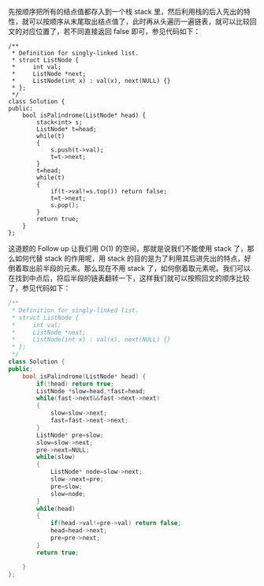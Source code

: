 先按顺序把所有的结点值都存入到一个栈 stack 里，然后利用栈的后入先出的特性，就可以按顺序从末尾取出结点值了，此时再从头遍历一遍链表，就可以比较回文的对应位置了，若不同直接返回 false 即可，参见代码如下：

```
/**
 * Definition for singly-linked list.
 * struct ListNode {
 *     int val;
 *     ListNode *next;
 *     ListNode(int x) : val(x), next(NULL) {}
 * };
 */
class Solution {
public:
    bool isPalindrome(ListNode* head) {
        stack<int> s;
        ListNode* t=head;
        while(t)
        {
            s.push(t->val);
            t=t->next;
        }
        t=head;
        while(t)
        {
            if(t->val!=s.top()) return false;
            t=t->next;
            s.pop();
        }
        return true;
    }
};
```

这道题的 Follow up 让我们用 O(1) 的空间，那就是说我们不能使用 stack 了，那么如何代替 stack 的作用呢，用 stack 的目的是为了利用其后进先出的特点，好倒着取出前半段的元素。那么现在不用 stack 了，如何倒着取元素呢。我们可以在找到中点后，将后半段的链表翻转一下，这样我们就可以按照回文的顺序比较了，参见代码如下：

```c++
/**
 * Definition for singly-linked list.
 * struct ListNode {
 *     int val;
 *     ListNode *next;
 *     ListNode(int x) : val(x), next(NULL) {}
 * };
 */
class Solution {
public:
    bool isPalindrome(ListNode* head) {
        if(!head) return true;
        ListNode *slow=head,*fast=head;
        while(fast->next&&fast->next->next)
        {
            slow=slow->next;
            fast=fast->next->next;
        }
        ListNode* pre=slow;
        slow=slow->next;
        pre->next=NULL;
        while(slow)
        {
            ListNode* node=slow->next;
            slow->next=pre;
            pre=slow;
            slow=node;
        }
        while(head)
        {
            if(head->val!=pre->val) return false;
            head=head->next;
            pre=pre->next;
        }
        return true;

    }
};
```

